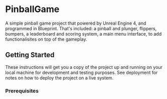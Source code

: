 # PinballGame
A simple pinball game project that powered by Unreal Engine 4, and programmed in Blueprint. That's included: a pinball and plunger, flippers, bumpers, a leaderboard and scoring system, a main menu interface, to add functionalisites on top of the gameplay.

## Getting Started
These instructions will get you a copy of the project up and running on your local machine for development and testing purposes. See deployment for notes on how to deploy the project on a live system.

### Prerequisites
